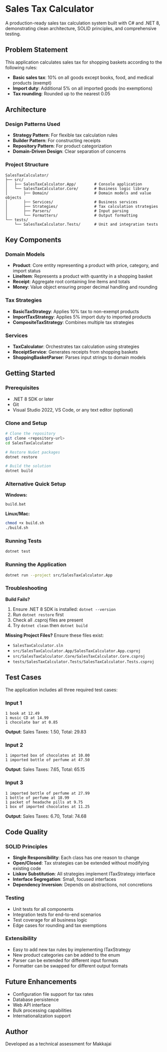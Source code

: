 # Sales Tax Calculator

A production-ready sales tax calculation system built with C# and .NET 8, demonstrating clean architecture, SOLID principles, and comprehensive testing.

## Problem Statement

This application calculates sales tax for shopping baskets according to the following rules:
- **Basic sales tax**: 10% on all goods except books, food, and medical products (exempt)
- **Import duty**: Additional 5% on all imported goods (no exemptions)
- **Tax rounding**: Rounded up to the nearest 0.05

## Architecture

### Design Patterns Used
- **Strategy Pattern**: For flexible tax calculation rules
- **Builder Pattern**: For constructing receipts
- **Repository Pattern**: For product categorization
- **Domain-Driven Design**: Clear separation of concerns

### Project Structure
```
SalesTaxCalculator/
├── src/
│   ├── SalesTaxCalculator.App/        # Console application
│   └── SalesTaxCalculator.Core/       # Business logic library
│       ├── Domain/                    # Domain models and value objects
│       ├── Services/                  # Business services
│       ├── Strategies/                # Tax calculation strategies
│       ├── Parsers/                   # Input parsing
│       └── Formatters/                # Output formatting
└── tests/
    └── SalesTaxCalculator.Tests/      # Unit and integration tests
```

## Key Components

### Domain Models
- **Product**: Core entity representing a product with price, category, and import status
- **LineItem**: Represents a product with quantity in a shopping basket
- **Receipt**: Aggregate root containing line items and totals
- **Money**: Value object ensuring proper decimal handling and rounding

### Tax Strategies
- **BasicTaxStrategy**: Applies 10% tax to non-exempt products
- **ImportTaxStrategy**: Applies 5% import duty to imported products
- **CompositeTaxStrategy**: Combines multiple tax strategies

### Services
- **TaxCalculator**: Orchestrates tax calculation using strategies
- **ReceiptService**: Generates receipts from shopping baskets
- **ShoppingBasketParser**: Parses input strings to domain models

## Getting Started

### Prerequisites
- .NET 8 SDK or later
- Git
- Visual Studio 2022, VS Code, or any text editor (optional)

### Clone and Setup
```bash
# Clone the repository
git clone <repository-url>
cd SalesTaxCalculator

# Restore NuGet packages
dotnet restore

# Build the solution
dotnet build
```

### Alternative Quick Setup
**Windows:**
```batch
build.bat
```

**Linux/Mac:**
```bash
chmod +x build.sh
./build.sh
```

### Running Tests
```bash
dotnet test
```

### Running the Application
```bash
dotnet run --project src/SalesTaxCalculator.App
```

### Troubleshooting

**Build Fails?**
1. Ensure .NET 8 SDK is installed: `dotnet --version`
2. Run `dotnet restore` first
3. Check all .csproj files are present
4. Try `dotnet clean` then `dotnet build`

**Missing Project Files?**
Ensure these files exist:
- `SalesTaxCalculator.sln`
- `src/SalesTaxCalculator.App/SalesTaxCalculator.App.csproj`
- `src/SalesTaxCalculator.Core/SalesTaxCalculator.Core.csproj` 
- `tests/SalesTaxCalculator.Tests/SalesTaxCalculator.Tests.csproj`

## Test Cases

The application includes all three required test cases:

### Input 1
```
1 book at 12.49
1 music CD at 14.99
1 chocolate bar at 0.85
```
**Output**: Sales Taxes: 1.50, Total: 29.83

### Input 2
```
1 imported box of chocolates at 10.00
1 imported bottle of perfume at 47.50
```
**Output**: Sales Taxes: 7.65, Total: 65.15

### Input 3
```
1 imported bottle of perfume at 27.99
1 bottle of perfume at 18.99
1 packet of headache pills at 9.75
1 box of imported chocolates at 11.25
```
**Output**: Sales Taxes: 6.70, Total: 74.68

## Code Quality

### SOLID Principles
- **Single Responsibility**: Each class has one reason to change
- **Open/Closed**: Tax strategies can be extended without modifying existing code
- **Liskov Substitution**: All strategies implement ITaxStrategy interface
- **Interface Segregation**: Small, focused interfaces
- **Dependency Inversion**: Depends on abstractions, not concretions

### Testing
- Unit tests for all components
- Integration tests for end-to-end scenarios
- Test coverage for all business logic
- Edge cases for rounding and tax exemptions

### Extensibility
- Easy to add new tax rules by implementing ITaxStrategy
- New product categories can be added to the enum
- Parser can be extended for different input formats
- Formatter can be swapped for different output formats

## Future Enhancements
- Configuration file support for tax rates
- Database persistence
- Web API interface
- Bulk processing capabilities
- Internationalization support

## Author
Developed as a technical assessment for Makkajai